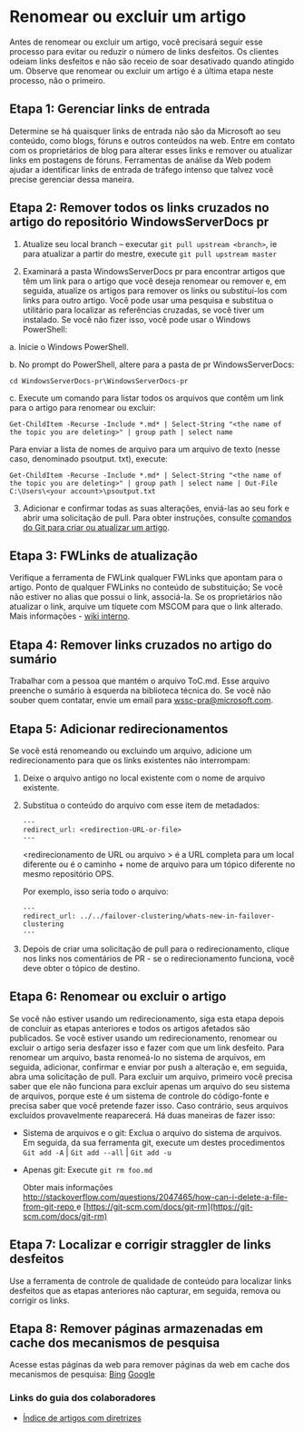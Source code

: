 # <a name="rename-or-delete-an-article"></a>Renomear ou excluir um artigo

Antes de renomear ou excluir um artigo, você precisará seguir esse processo para evitar ou reduzir o número de links desfeitos. Os clientes odeiam links desfeitos e não são receio de soar desativado quando atingido um. Observe que renomear ou excluir um artigo é a última etapa neste processo, não o primeiro.


## <a name="step-1-manage-inbound-links"></a>Etapa 1: Gerenciar links de entrada

Determine se há quaisquer links de entrada não são da Microsoft ao seu conteúdo, como blogs, fóruns e outros conteúdos na web. Entre em contato com os proprietários de blog para alterar esses links e remover ou atualizar links em postagens de fóruns. Ferramentas de análise da Web podem ajudar a identificar links de entrada de tráfego intenso que talvez você precise gerenciar dessa maneira.

## <a name="step-2-remove-all-crosslinks-to-the-article-from-the-windowsserverdocs-pr-repository"></a>Etapa 2: Remover todos os links cruzados no artigo do repositório WindowsServerDocs pr

1. Atualize seu local branch – executar `git pull upstream <branch>`, ie para atualizar a partir do mestre, execute `git pull upstream master`

2.  Examinará a pasta WindowsServerDocs pr para encontrar artigos que têm um link para o artigo que você deseja renomear ou remover e, em seguida, atualize os artigos para remover os links ou substituí-los com links para outro artigo. Você pode usar uma pesquisa e substitua o utilitário para localizar as referências cruzadas, se você tiver um instalado. Se você não fizer isso, você pode usar o Windows PowerShell:

 a. Inicie o Windows PowerShell.

 b. No prompt do PowerShell, altere para a pasta de pr WindowsServerDocs:

 `cd WindowsServerDocs-pr\WindowsServerDocs-pr`

 c. Execute um comando para listar todos os arquivos que contêm um link para o artigo para renomear ou excluir:

 `Get-ChildItem -Recurse -Include *.md* | Select-String "<the name of the topic you are deleting>" | group path | select name`

  Para enviar a lista de nomes de arquivo para um arquivo de texto (nesse caso, denominado psoutput. txt), execute:

  `Get-ChildItem -Recurse -Include *.md* | Select-String "<the name of the topic you are deleting>" | group path | select name | Out-File C:\Users\<your account>\psoutput.txt`

3. Adicionar e confirmar todas as suas alterações, enviá-las ao seu fork e abrir uma solicitação de pull. Para obter instruções, consulte [comandos do Git para criar ou atualizar um artigo](git-steps-create-update-content.md).

## <a name="step-3-update-fwlinks"></a>Etapa 3: FWLinks de atualização

Verifique a ferramenta de FWLink qualquer FWLinks que apontam para o artigo. Ponto de qualquer FWLinks no conteúdo de substituição; Se você não estiver no alias que possui o link, associá-la. Se os proprietários não atualizar o link, arquive um tíquete com MSCOM para que o link alterado. Mais informações - [wiki interno](http://sharepoint/sites/azurecontentguidance/wiki/Pages/Manage%20inbound%20links%20to%20retired%20topics.aspx).

## <a name="step-4-remove-crosslinks-to-the-article-from-table-of-contents"></a>Etapa 4: Remover links cruzados no artigo do sumário

Trabalhar com a pessoa que mantém o arquivo ToC.md. Esse arquivo preenche o sumário à esquerda na biblioteca técnica do. Se você não souber quem contatar, envie um email para wssc-pra@microsoft.com.

## <a name="step-5-add-redirects"></a>Etapa 5: Adicionar redirecionamentos
Se você está renomeando ou excluindo um arquivo, adicione um redirecionamento para que os links existentes não interrompam:

1. Deixe o arquivo antigo no local existente com o nome de arquivo existente.
2. Substitua o conteúdo do arquivo com esse item de metadados:
   ```
   ---
   redirect_url: <redirection-URL-or-file>
   ---
   ```
   \<redirecionamento de URL ou arquivo > é a URL completa para um local diferente ou é o caminho + nome de arquivo para um tópico diferente no mesmo repositório OPS.

   Por exemplo, isso seria todo o arquivo:

   ```
   ---
   redirect_url: ../../failover-clustering/whats-new-in-failover-clustering
   ---
   ```

3. Depois de criar uma solicitação de pull para o redirecionamento, clique nos links nos comentários de PR - se o redirecionamento funciona, você deve obter o tópico de destino.

## <a name="step-6-rename-or-delete-the-article"></a>Etapa 6: Renomear ou excluir o artigo

Se você não estiver usando um redirecionamento, siga esta etapa depois de concluir as etapas anteriores e todos os artigos afetados são publicados. Se você estiver usando um redirecionamento, renomear ou excluir o artigo seria desfazer isso e fazer com que um link desfeito. Para renomear um arquivo, basta renomeá-lo no sistema de arquivos, em seguida, adicionar, confirmar e enviar por push a alteração e, em seguida, abra uma solicitação de pull.
Para excluir um arquivo, primeiro você precisa saber que ele não funciona para excluir apenas um arquivo do seu sistema de arquivos, porque este é um sistema de controle do código-fonte e precisa saber que você pretende fazer isso. Caso contrário, seus arquivos excluídos provavelmente reaparecerá.
Há duas maneiras de fazer isso:

- Sistema de arquivos e o git: Exclua o arquivo do sistema de arquivos. Em seguida, da sua ferramenta git, execute um destes procedimentos  ```Git add -A``` | ```Git add --all``` | ```Git add -u```
- Apenas git:   Execute ```git rm foo.md```

    Obter mais informações [ http://stackoverflow.com/questions/2047465/how-can-i-delete-a-file-from-git-repo ](http://stackoverflow.com/questions/2047465/how-can-i-delete-a-file-from-git-repo) e [https://git-scm.com/docs/git-rm](https://git-scm.com/docs/git-rm) 

## <a name="step-7-find-and-fix-straggler-broken-links"></a>Etapa 7: Localizar e corrigir straggler de links desfeitos

Use a ferramenta de controle de qualidade de conteúdo para localizar links desfeitos que as etapas anteriores não capturar, em seguida, remova ou corrigir os links.

## <a name="step-8-remove-cached-pages-from-search-engines"></a>Etapa 8: Remover páginas armazenadas em cache dos mecanismos de pesquisa

Acesse estas páginas da web para remover páginas da web em cache dos mecanismos de pesquisa: [Bing](https://www.bing.com/webmaster/tools/content-removal?rflid=1)
[Google](https://www.google.com/webmasters/tools/removals?pli=1)


### <a name="contributors-guide-links"></a>Links do guia dos colaboradores

- [Índice de artigos com diretrizes](./contributor-guide-index.md)

